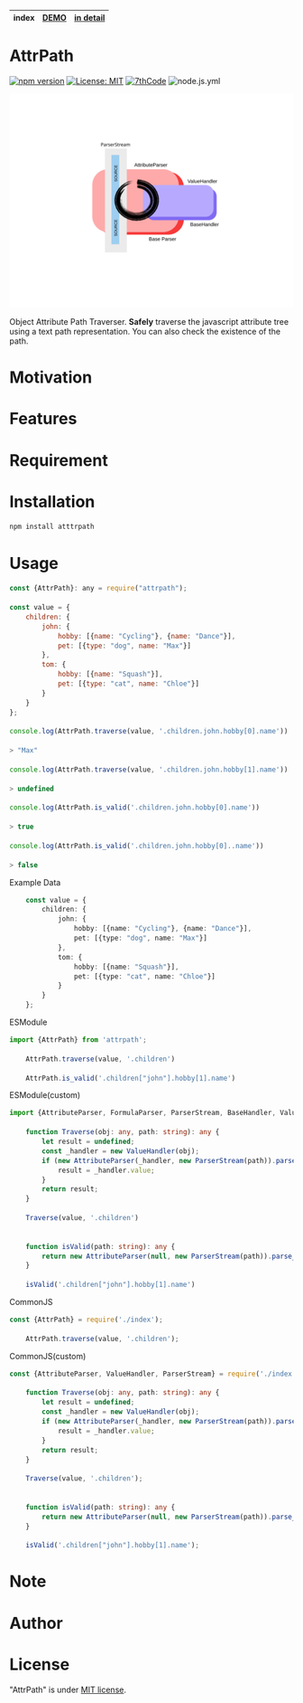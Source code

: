 | index | [DEMO] | [in detail] |
|-------|--------|----|

[DEMO]: docs/demo.md
[in detail]: docs/detail.md

# AttrPath
[![npm version](https://badge.fury.io/js/attrpath.svg)](https://badge.fury.io/js/attrpath)
[![License: MIT](https://img.shields.io/badge/License-MIT-yellow.svg)](https://opensource.org/licenses/MIT)
[![7thCode](https://circleci.com/gh/7thCode/attrpath.svg?style=shield)](<LINK>)
![node.js.yml](https://github.com/7thCode/attrpath/actions/workflows/node.js.yml/badge.svg)


<img src="https://raw.githubusercontent.com/7thCode/attrpath/0281b0c1d1984b451394de4a0f4d15c075338401/AttributeParser.svg" alt="" title="">

Object Attribute Path Traverser.
**Safely** traverse the javascript attribute tree using a text path representation.
You can also check the existence of the path.

# Motivation

# Features

# Requirement

# Installation

```bash
npm install atttrpath
```

# Usage


```js
const {AttrPath}: any = require("attrpath");

const value = {
    children: {
        john: {
            hobby: [{name: "Cycling"}, {name: "Dance"}],
            pet: [{type: "dog", name: "Max"}]
        },
        tom: {
            hobby: [{name: "Squash"}],
            pet: [{type: "cat", name: "Chloe"}]
        }
    }
};

console.log(AttrPath.traverse(value, '.children.john.hobby[0].name'))

> "Max"

console.log(AttrPath.traverse(value, '.children.john.hobby[1].name'))

> undefined

console.log(AttrPath.is_valid('.children.john.hobby[0].name'))

> true

console.log(AttrPath.is_valid('.children.john.hobby[0]..name'))

> false

```
Example Data
```ts
    const value = {
        children: {
            john: {
                hobby: [{name: "Cycling"}, {name: "Dance"}],
                pet: [{type: "dog", name: "Max"}]
            },
            tom: {
                hobby: [{name: "Squash"}],
                pet: [{type: "cat", name: "Chloe"}]
            }
        }
    };
```
ESModule
```ts
import {AttrPath} from 'attrpath';

    AttrPath.traverse(value, '.children')

    AttrPath.is_valid('.children["john"].hobby[1].name')
```
ESModule(custom)
```ts
import {AttributeParser, FormulaParser, ParserStream, BaseHandler, ValueHandler} from './index';

    function Traverse(obj: any, path: string): any {
        let result = undefined;
        const _handler = new ValueHandler(obj);
        if (new AttributeParser(_handler, new ParserStream(path)).parse_path()) {
            result = _handler.value;
        }
        return result;
    }

    Traverse(value, '.children')


    function isValid(path: string): any {
        return new AttributeParser(null, new ParserStream(path)).parse_path();
    }

    isValid('.children["john"].hobby[1].name')
```
CommonJS
```ts
const {AttrPath} = require('./index');

    AttrPath.traverse(value, '.children');
```
CommonJS(custom)
```ts
const {AttributeParser, ValueHandler, ParserStream} = require('./index');

    function Traverse(obj: any, path: string): any {
        let result = undefined;
        const _handler = new ValueHandler(obj);
        if (new AttributeParser(_handler, new ParserStream(path)).parse_path()) {
            result = _handler.value;
        }
        return result;
    }

    Traverse(value, '.children');

    
    function isValid(path: string): any {
        return new AttributeParser(null, new ParserStream(path)).parse_path();
    }

    isValid('.children["john"].hobby[1].name');
```

# Note

# Author

# License

"AttrPath" is under [MIT license](https://en.wikipedia.org/wiki/MIT_License).





